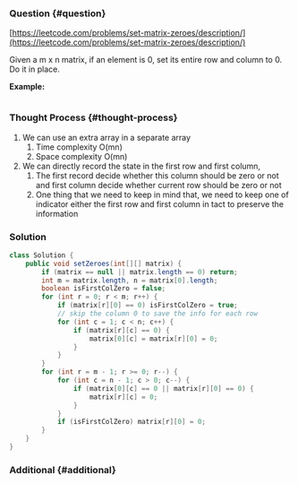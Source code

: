 ### Question {#question}

[https://leetcode.com/problems/set-matrix-zeroes/description/](https://leetcode.com/problems/set-matrix-zeroes/description/)

Given a m x n matrix, if an element is 0, set its entire row and column to 0. Do it in place.

**Example:**

```

```

### Thought Process {#thought-process}

1. We can use an extra array in a separate array
   1. Time complexity O\(mn\)
   2. Space complexity O\(mn\)
2. We can directly record the state in the first row and first column,
   1. The first record decide whether this column should be zero or not and first column decide whether current row should be zero or not
   2. One thing that we need to keep in mind that, we need to keep one of indicator either the first row and first column in tact to preserve the information

### Solution

```java
class Solution {
    public void setZeroes(int[][] matrix) {
        if (matrix == null || matrix.length == 0) return;
        int m = matrix.length, n = matrix[0].length;
        boolean isFirstColZero = false;
        for (int r = 0; r < m; r++) {
            if (matrix[r][0] == 0) isFirstColZero = true;
            // skip the column 0 to save the info for each row
            for (int c = 1; c < n; c++) {
                if (matrix[r][c] == 0) {
                    matrix[0][c] = matrix[r][0] = 0;
                }
            }
        }
        for (int r = m - 1; r >= 0; r--) {
            for (int c = n - 1; c > 0; c--) {
                if (matrix[0][c] == 0 || matrix[r][0] == 0) {
                    matrix[r][c] = 0;
                }
            }
            if (isFirstColZero) matrix[r][0] = 0;
        }
    }
}
```

### Additional {#additional}



